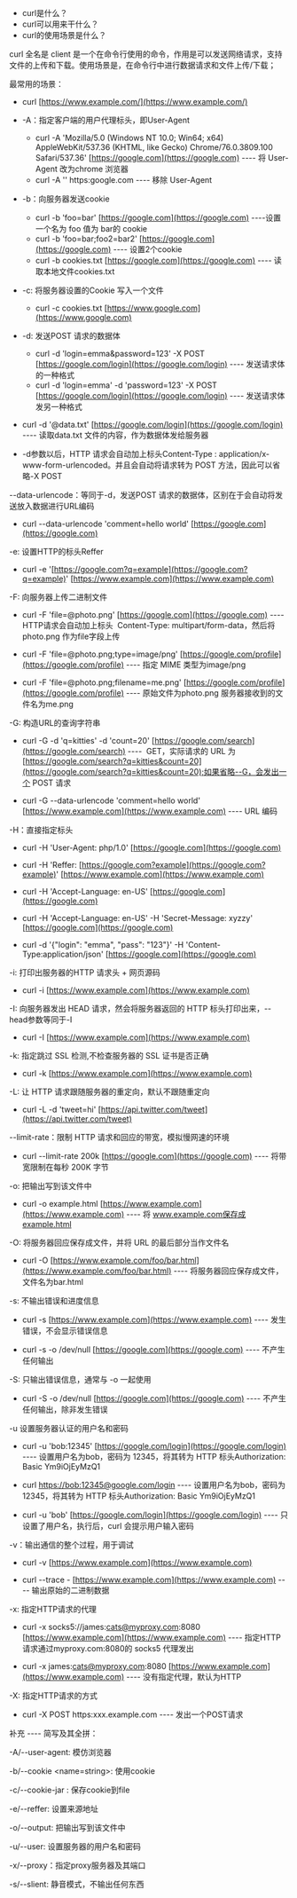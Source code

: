 - curl是什么？
- curl可以用来干什么？
- curl的使用场景是什么？


curl 全名是 client 是一个在命令行使用的命令，作用是可以发送网络请求，支持文件的上传和下载。使用场景是，在命令行中进行数据请求和文件上传/下载；

最常用的场景：
- curl [https://www.example.com/](https://www.example.com/)

- -A：指定客户端的用户代理标头，即User-Agent
	- curl -A 'Mozilla/5.0 (Windows NT 10.0; Win64; x64) AppleWebKit/537.36 (KHTML, like Gecko) Chrome/76.0.3809.100 Safari/537.36' [https://google.com](https://google.com) ---- 将 User-Agent 改为chrome 浏览器
	* curl -A '' https:google.com ---- 移除 User-Agent

- -b：向服务器发送cookie
	- curl -b 'foo=bar' [https://google.com](https://google.com) ----设置一个名为 foo 值为 bar的 cookie
	* curl -b 'foo=bar;foo2=bar2' [https://google.com](https://google.com) ---- 设置2个cookie
	* curl -b cookies.txt [https://google.com](https://google.com) ---- 读取本地文件cookies.txt 

- -c: 将服务器设置的Cookie 写入一个文件
	- curl -c cookies.txt [https://www.google.com](https://www.google.com)

- -d: 发送POST 请求的数据体
	- curl -d 'login=emma&password=123' -X POST [https://google.com/login](https://google.com/login) ---- 发送请求体的一种格式
	* curl -d 'login=emma' -d 'password=123' -X POST [https://google.com/login](https://google.com/login) ---- 发送请求体发另一种格式

* curl -d '@data.txt' [https://google.com/login](https://google.com/login) ---- 读取data.txt 文件的内容，作为数据体发给服务器

* -d参数以后，HTTP 请求会自动加上标头Content-Type : application/x-www-form-urlencoded。并且会自动将请求转为 POST 方法，因此可以省略-X POST

  

--data-urlencode：等同于-d，发送POST 请求的数据体，区别在于会自动将发送放入数据进行URL编码

* curl --data-urlencode 'comment=hello world' [https://google.com](https://google.com)

  

-e: 设置HTTP的标头Reffer

- curl -e '[https://google.com?q=example](https://google.com?q=example)' [https://www.example.com](https://www.example.com)

  

-F: 向服务器上传二进制文件

- curl -F 'file=@photo.png' [https://google.com](https://google.com) ---- HTTP请求会自动加上标头  Content-Type: multipart/form-data，然后将photo.png 作为file字段上传

* curl -F 'file=@photo.png;type=image/png' [https://google.com/profile](https://google.com/profile) ---- 指定 MIME 类型为image/png

* curl -F 'file=@photo.png;filename=me.png' [https://google.com/profile](https://google.com/profile) ---- 原始文件为photo.png 服务器接收到的文件名为me.png

  

-G: 构造URL的查询字符串

- curl -G -d 'q=kitties' -d 'count=20' [https://google.com/search](https://google.com/search) ----  GET，实际请求的 URL 为[https://google.com/search?q=kitties&count=20](https://google.com/search?q=kitties&count=20);如果省略--G，会发出一个 POST 请求

- curl -G --data-urlencode 'comment=hello world' [https://www.example.com](https://www.example.com) ---- URL 编码

  

  

-H：直接指定标头

- curl -H 'User-Agent: php/1.0' [https://google.com](https://google.com)

* curl -H 'Reffer: [https://google.com?example](https://google.com?example)' [https://www.example.com](https://www.example.com)

* curl -H 'Accept-Language: en-US' [https://google.com](https://google.com)

* curl -H 'Accept-Language: en-US' -H 'Secret-Message: xyzzy' [https://google.com](https://google.com)

* curl -d '{"login": "emma", "pass": "123"}' -H 'Content-Type:application/json' [https://google.com](https://google.com)

  

-i: 打印出服务器的HTTP 请求头 + 网页源码

- curl -i [https://www.example.com](https://www.example.com)

  

-I: 向服务器发出 HEAD 请求，然会将服务器返回的 HTTP 标头打印出来，--head参数等同于-I

- curl -I [https://www.example.com](https://www.example.com)

  

-k: 指定跳过 SSL 检测,不检查服务器的 SSL 证书是否正确

- curl -k [https://www.example.com](https://www.example.com)

  

-L: 让 HTTP 请求跟随服务器的重定向，默认不跟随重定向

- curl -L -d 'tweet=hi' [https://api.twitter.com/tweet](https://api.twitter.com/tweet)

  

--limit-rate：限制 HTTP 请求和回应的带宽，模拟慢网速的环境

- curl --limit-rate 200k [https://google.com](https://google.com) ---- 将带宽限制在每秒 200K 字节

  

-o: 把输出写到该文件中

- curl -o example.html [https://www.example.com](https://www.example.com) ---- 将 www.example.com保存成example.html

  

-O: 将服务器回应保存成文件，并将 URL 的最后部分当作文件名

- curl -O [https://www.example.com/foo/bar.html](https://www.example.com/foo/bar.html) ---- 将服务器回应保存成文件，文件名为bar.html

  

-s: 不输出错误和进度信息

- curl -s [https://www.example.com](https://www.example.com) ---- 发生错误，不会显示错误信息

* curl -s -o /dev/null [https://google.com](https://google.com) ---- 不产生任何输出

  

-S: 只输出错误信息，通常与 -o 一起使用

- curl -S -o /dev/null [https://google.com](https://google.com) ---- 不产生任何输出，除非发生错误

  

-u 设置服务器认证的用户名和密码

- curl -u 'bob:12345' [https://google.com/login](https://google.com/login) ---- 设置用户名为bob，密码为 12345，将其转为 HTTP 标头Authorization: Basic Ym9iOjEyMzQ1

* curl [https://bob:12345@google.com/login](https://bob:12345@google.com/login) ---- 设置用户名为bob，密码为 12345，将其转为 HTTP 标头Authorization: Basic Ym9iOjEyMzQ1

* curl -u 'bob' [https://google.com/login](https://google.com/login) ---- 只设置了用户名，执行后，curl 会提示用户输入密码

  

-v：输出通信的整个过程，用于调试

- curl -v [https://www.example.com](https://www.example.com)

* curl --trace - [https://www.example.com](https://www.example.com) ---- 输出原始的二进制数据

  

-x: 指定HTTP请求的代理

- curl -x socks5://james:cats@myproxy.com:8080 [https://www.example.com](https://www.example.com) ---- 指定HTTP 请求通过myproxy.com:8080的 socks5 代理发出

* curl -x james:cats@myproxy.com:8080 [https://www.example.com](https://www.example.com) ---- 没有指定代理，默认为HTTP

  

-X: 指定HTTP请求的方式

- curl -X POST https:xxx.example.com ---- 发出一个POST请求

  

补充 ---- 简写及其全拼：

-A/--user-agent: 模仿浏览器

-b/--cookie <name=string>: 使用cookie

-c/--cookie-jar <file>: 保存cookie到file

-e/--reffer: 设置来源地址

-o/--output: 把输出写到该文件中

-u/--user: 设置服务器的用户名和密码

-x/--proxy：指定proxy服务器及其端口

-s/--slient: 静音模式，不输出任何东西
